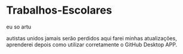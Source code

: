 # Trabalhos-Escolares
eu so artu

autistas unidos jamais serão perdidos
aqui farei minhas atualizações, aprenderei depois como utilizar corretamente o GitHub Desktop APP.

